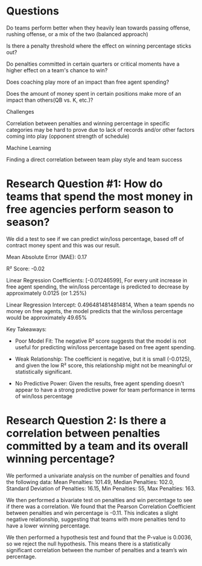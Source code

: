# Questions​

Do teams perform better when they heavily lean towards passing offense, rushing offense, or a mix
of the two (balanced approach) ​

Is there a penalty threshold where the effect on winning percentage sticks out?​

Do penalties committed in certain quarters or critical moments have a higher effect on a team's
chance to win?​

Does coaching play more of an impact than free agent spending?​

Does the amount of money spent in certain positions make more of an impact than others(QB vs.
K, etc.)?​

Challenges​

Correlation between penalties and winning percentage in specific categories may be hard to prove
due to lack of records and/or other factors coming into play (opponent strength of schedule)​

Machine Learning​

Finding a direct correlation between team play style and team success​

# Research Question #1: How do teams that spend the most money in free agencies perform season to season?

We did a test to see if we can predict win/loss percentage, based off of contract money spent and this
was our result. ​

Mean Absolute Error (MAE): 0.17​

R² Score: -0.02​

Linear Regression Coefficients: [-0.01246599], For every unit increase in free agent spending, the
win/loss percentage is predicted to decrease by approximately 0.0125 (or 1.25%)​

Linear Regression Intercept: 0.4964814814814814, When a team spends no money on free agents, the
model predicts that the win/loss percentage would be approximately 49.65%​

Key Takeaways:​

- Poor Model Fit: The negative R² score suggests that the model is not useful for predicting win/loss
percentage based on free agent spending.​

- Weak Relationship: The coefficient is negative, but it is small (-0.0125), and given the low R² score,
this relationship might not be meaningful or statistically significant.​

- No Predictive Power: Given the results, free agent spending doesn't appear to have a strong predictive
power for team performance in terms of win/loss percentage​

# ​Research Question 2: Is there a correlation between penalties committed by a team and its overall winning percentage?

We performed a univariate analysis on the number of penalties and found the following data: Mean
Penalties: 101.49, Median Penalties: 102.0, Standard Deviation of Penalties: 16.15, Min Penalties: 55,
Max Penalties: 163.​

We then performed a bivariate test on penalties and win percentage to see if there was a correlation.
We found that the Pearson Correlation Coefficient between penalties and win percentage is -0.11. This
indicates a slight negative relationship, suggesting that teams with more penalties tend to have a lower
winning percentage.​

We then performed a hypothesis test and found that the P-value is 0.0036, so we reject the null
hypothesis. This means there is a statistically significant correlation between the number of penalties
and a team’s win percentage.

​

​
